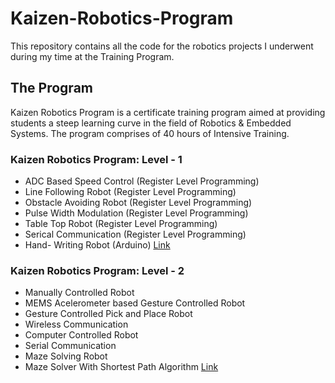 # Kaizen-Robotics-Program
This repository contains all the code for the robotics projects I underwent during my time at the Training Program.

## The Program
Kaizen Robotics Program is a certificate training program aimed at providing students a steep learning curve in the field of Robotics & Embedded Systems. The program comprises of 40 hours of Intensive Training.

### Kaizen Robotics Program: Level - 1
- ADC Based Speed Control (Register Level Programming)
- Line Following Robot (Register Level Programming)
- Obstacle Avoiding Robot (Register Level Programming)
- Pulse Width Modulation (Register Level Programming)
- Table Top Robot (Register Level Programming)
- Serical Communication (Register Level Programming)
- Hand- Writing Robot (Arduino) [Link](https://github.com/adithyamn/HandWriting-Robot)

### Kaizen Robotics Program: Level - 2

- Manually Controlled Robot
- MEMS Acelerometer based Gesture Controlled Robot
- Gesture Controlled Pick and Place Robot
- Wireless Communication
- Computer Controlled Robot
- Serial Communication
- Maze Solving Robot
- Maze Solver With Shortest Path Algorithm [Link](https://github.com/adithyamn/Maze-Solver-with-Shortest-Path-Algorithm)
